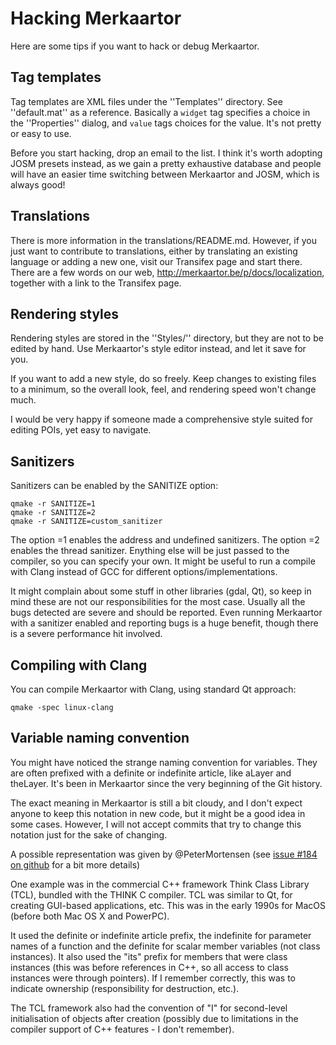 # Hacking Merkaartor

Here are some tips if you want to hack or debug Merkaartor.

## Tag templates

Tag templates are XML files under the ''Templates'' directory. See ''default.mat'' as a
reference. Basically a `widget` tag specifies a choice in the ''Properties'' dialog,
and `value` tags choices for the value. It's not pretty or easy to use.

Before you start hacking, drop an email to the list. I think it's worth adopting
JOSM presets instead, as we gain a pretty exhaustive database and people will have
an easier time switching between Merkaartor and JOSM, which is always good!

## Translations

There is more information in the translations/README.md. However, if you just want to
contribute to translations, either by translating an existing language or adding a
new one, visit our Transifex page and start there. There are a few words on our
web, http://merkaartor.be/p/docs/localization, together with a link to the
Transifex page.

## Rendering styles

Rendering styles are stored in the ''Styles/'' directory, but they are not to be edited by hand. Use Merkaartor's
style editor instead, and let it save for you.

If you want to add a new style, do so freely. Keep changes to existing files to
a minimum, so the overall look, feel, and rendering speed won't change much.

I would be very happy if someone made a comprehensive style suited for editing
POIs, yet easy to navigate.

## Sanitizers

Sanitizers can be enabled by the SANITIZE option:

```
qmake -r SANITIZE=1
qmake -r SANITIZE=2
qmake -r SANITIZE=custom_sanitizer
```

The option =1 enables the address and undefined sanitizers. The option =2
enables the thread sanitizer. Enything else will be just passed to the compiler, so
you can specify your own. It might be useful to run a compile with Clang instead
of GCC for different options/implementations.

It might complain about some stuff in other libraries (gdal, Qt), so keep in
mind these are not our responsibilities for the most case. Usually all the bugs
detected are severe and should be reported. Even running Merkaartor with
a sanitizer enabled and reporting bugs is a huge benefit, though there is a severe
performance hit involved.

## Compiling with Clang

You can compile Merkaartor with Clang, using standard Qt approach:

```
qmake -spec linux-clang
```

## Variable naming convention

You might have noticed the strange naming convention for variables. They are
often prefixed with a definite or indefinite article, like aLayer and theLayer.
It's been in Merkaartor since the very beginning of the Git history.

The exact meaning in Merkaartor is still a bit cloudy, and I don't expect
anyone to keep this notation in new code, but it might be a good idea in some
cases. However, I will not accept commits that try to change this notation just
for the sake of changing.

A possible representation was given by @PeterMortensen (see [issue #184 on github](https://github.com/openstreetmap/merkaartor/issues/184) for a bit more details)

One example was in the commercial C++ framework Think Class Library (TCL),
bundled with the THINK C compiler. TCL was similar to Qt, for creating
GUI-based applications, etc. This was in the early 1990s for MacOS (before both
Mac OS X and PowerPC).

It used the definite or indefinite article prefix, the indefinite for parameter
names of a function and the definite for scalar member variables (not class
instances). It also used the "its" prefix for members that were class instances
(this was before references in C++, so all access to class instances were
through pointers). If I remember correctly, this was to indicate ownership
(responsibility for destruction, etc.).

The TCL framework also had the convention of "I" for second-level
initialisation of objects after creation (possibly due to limitations in the
compiler support of C++ features - I don't remember).


